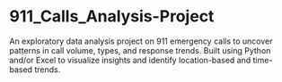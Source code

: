 # 911_Calls_Analysis-Project
An exploratory data analysis project on 911 emergency calls to uncover patterns in call volume, types, and response trends. Built using Python and/or Excel to visualize insights and identify location-based and time-based trends.

